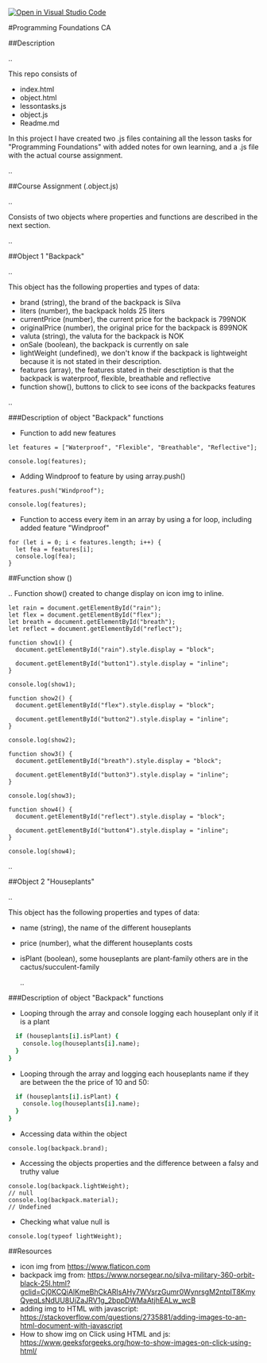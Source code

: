 [![Open in Visual Studio Code](https://classroom.github.com/assets/open-in-vscode-c66648af7eb3fe8bc4f294546bfd86ef473780cde1dea487d3c4ff354943c9ae.svg)](https://classroom.github.com/online_ide?assignment_repo_id=9699258&assignment_repo_type=AssignmentRepo)

#Programming Foundations CA

##Description

..

This repo consists of

- index.html
- object.html
- lessontasks.js
- object.js
- Readme.md

In this project I have created two .js files containing all the lesson tasks for "Programming Foundations" with added notes for own learning, and a .js file with the actual course assignment.

..

##Course Assignment (.object.js)

..

Consists of two objects where properties and functions are described in the next section.

..

##Object 1 "Backpack"

..

This object has the following properties and types of data:

- brand (string), the brand of the backpack is Silva
- liters (number), the backpack holds 25 liters
- currentPrice (number), the current price for the backpack is 799NOK
- originalPrice (number), the original price for the backpack is 899NOK
- valuta (string), the valuta for the backpack is NOK
- onSale (boolean), the backpack is currently on sale
- lightWeight (undefined), we don't know if the backpack is lightweight because it is not stated in their description.
- features (array), the features stated in their desctiption is that the backpack is waterproof, flexible, breathable and reflective
- function show(), buttons to click to see icons of the backpacks features

..

###Description of object "Backpack" functions

- Function to add new features

```
let features = ["Waterproof", "Flexible", "Breathable", "Reflective"];

console.log(features);
```

- Adding Windproof to feature by using array.push()

```
features.push("Windproof");

console.log(features);
```

- Function to access every item in an array by using a for loop, including added feature "Windproof"

```
for (let i = 0; i < features.length; i++) {
  let fea = features[i];
  console.log(fea);
}
```

##Function show ()

..
Function show() created to change display on icon img to inline.

```
let rain = document.getElementById("rain");
let flex = document.getElementById("flex");
let breath = document.getElementById("breath");
let reflect = document.getElementById("reflect");

function show1() {
  document.getElementById("rain").style.display = "block";

  document.getElementById("button1").style.display = "inline";
}

console.log(show1);

function show2() {
  document.getElementById("flex").style.display = "block";

  document.getElementById("button2").style.display = "inline";
}

console.log(show2);

function show3() {
  document.getElementById("breath").style.display = "block";

  document.getElementById("button3").style.display = "inline";
}

console.log(show3);

function show4() {
  document.getElementById("reflect").style.display = "block";

  document.getElementById("button4").style.display = "inline";
}

console.log(show4);
```

..

##Object 2 "Houseplants"

..

This object has the following properties and types of data:

- name (string), the name of the different houseplants
- price (number), what the different houseplants costs
- isPlant (boolean), some houseplants are plant-family others are in the cactus/succulent-family

  ..

###Description of object "Backpack" functions

- Looping through the array and console logging each houseplant only if it is a plant

```for (let i = 0; i < houseplants.length; i++) {
  if (houseplants[i].isPlant) {
    console.log(houseplants[i].name);
  }
}
```

- Looping through the array and logging each houseplants name if they are between the the price of 10 and 50:

```for (let i = 0; i < houseplants.length; i++) {
  if (houseplants[i].isPlant) {
    console.log(houseplants[i].name);
  }
}
```

- Accessing data within the object

`console.log(backpack.brand);`

- Accessing the objects properties and the difference between a falsy and truthy value

```
console.log(backpack.lightWeight);
// null
console.log(backpack.material);
// Undefined
```

- Checking what value null is

`console.log(typeof lightWeight);`

##Resources

- icon img from https://www.flaticon.com
- backpack img from: https://www.norsegear.no/silva-military-360-orbit-black-25l.html?gclid=Cj0KCQiAlKmeBhCkARIsAHy7WVsrzGumr0WynrsgM2ntplT8KmyQyeqLsNdUU8UjZaJRV1g_2bppDWMaAtjhEALw_wcB
- adding img to HTML with javascript: https://stackoverflow.com/questions/2735881/adding-images-to-an-html-document-with-javascript
- How to show img on Click using HTML and js: https://www.geeksforgeeks.org/how-to-show-images-on-click-using-html/
